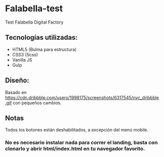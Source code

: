 # Falabella-test
Test Falabella Digital Factory

## Tecnologías utilizadas:
* HTML5 (Bulma para estructura)
* CSS3 (Scss)
* Vanilla JS
* Gulp

## Diseño:
Basado en https://cdn.dribbble.com/users/1998175/screenshots/6317545/nyc_dribbble.gif con pequeños cambios.

## Notas
Todos los botones están deshabilitados, a excepción del menú mobile.

### No es necesario instalar nada para correr el landing, basta con clonarlo y abrir html/index.html en tu navegador favorito.